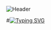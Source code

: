 ![Header](https://github.com/sshyta/sshyta/blob/main/whodatvillain.gif)  

#[![Typing SVG](https://readme-typing-svg.demolab.com?font=Fira+Code&pause=1000&color=F7F7F7&random=false&width=435&lines=Maybe+on+earth%2C+maybe+in+the+future)](https://git.io/typing-svg) 
